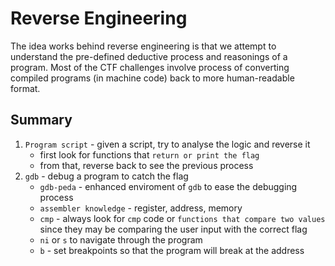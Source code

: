 # Reverse Engineering

The idea works behind reverse engineering is that we attempt to understand the pre-defined deductive process and reasonings of a program. Most of the CTF challenges involve process of converting compiled programs (in machine code) back to more human-readable format. 

## Summary 
1. ```Program script``` - given a script, try to analyse the logic and reverse it
   - first look for functions that ```return or print the flag```
   - from that, reverse back to see the previous process
2. ```gdb``` - debug a program to catch the flag
   - ```gdb-peda``` - enhanced enviroment of ```gdb``` to ease the debugging process
   - ```assembler knowledge``` - register, address, memory
   - ```cmp``` - always look for ```cmp``` code or ```functions that compare two values``` since they may be comparing the user input with the correct flag
   - ```ni``` or ```s``` to navigate through the program
   - ```b``` - set breakpoints so that the program will break at the address 
